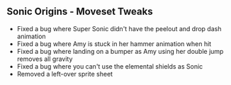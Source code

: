 ## Sonic Origins - Moveset Tweaks
- Fixed a bug where Super Sonic didn't have the peelout and drop dash animation
- Fixed a bug where Amy is stuck in her hammer animation when hit
- Fixed a bug where landing on a bumper as Amy using her double jump removes all gravity
- Fixed a bug where you can't use the elemental shields as Sonic
- Removed a left-over sprite sheet
